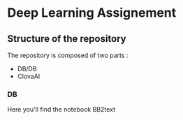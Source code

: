# Deep Learning Assignement

## Structure of the repository

The repository is composed of two parts : 

- DB/DB
- ClovaAI

### DB

Here you'll find the notebook BB2text
